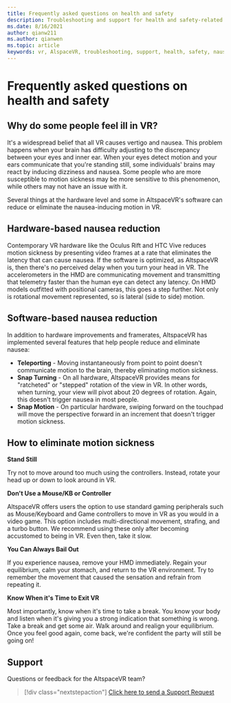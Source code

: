 ```yaml
---
title: Frequently asked questions on health and safety
description: Troubleshooting and support for health and safety-related issues.
ms.date: 8/16/2021
author: qianw211    
ms.author: qianwen
ms.topic: article
keywords: vr, AlspaceVR, troubleshooting, support, health, safety, nausea reduction in VR
---
```


# Frequently asked questions on health and safety

## Why do some people feel ill in VR?

It's a widespread belief that all VR causes vertigo and nausea. This problem happens when your brain has difficulty adjusting to the discrepancy between your eyes and inner ear.   When your eyes detect motion and your ears communicate that you're standing still, some individuals' brains may react by inducing dizziness and nausea. Some people who are more susceptible to motion sickness may be more sensitive to this phenomenon, while others may not have an issue with it. 

Several things at the hardware level and some in AltspaceVR's software can reduce or eliminate the nausea-inducing motion in VR.

## Hardware-based nausea reduction

Contemporary VR hardware like the Oculus Rift and HTC Vive reduces motion sickness by presenting video frames at a rate that eliminates the latency that can cause nausea. If the software is optimized, as AltspaceVR is, then there's no perceived delay when you turn your head in VR. The accelerometers in the HMD are communicating movement and transmitting that telemetry faster than the human eye can detect any latency. On HMD models outfitted with positional cameras, this goes a step further. Not only is rotational movement represented, so is lateral (side to side) motion.

## Software-based nausea reduction

In addition to hardware improvements and framerates, AltspaceVR has implemented several features that help people reduce and eliminate nausea:

* **Teleporting** - Moving instantaneously from point to point doesn't communicate motion to the brain, thereby eliminating motion sickness.
* **Snap Turning** - On all hardware, AltspaceVR provides means for "ratcheted" or "stepped" rotation of the view in VR. In other words, when turning, your view will pivot about 20 degrees of rotation. Again, this doesn't trigger nausea in most people.
* **Snap Motion** - On particular hardware, swiping forward on the touchpad will move the perspective forward in an increment that doesn't trigger motion sickness. 
 
## How to eliminate motion sickness

**Stand Still**

Try not to move around too much using the controllers. Instead, rotate your head up or down to look around in VR.

**Don't Use a Mouse/KB or Controller**

AltspaceVR offers users the option to use standard gaming peripherals such as Mouse/Keyboard and Game controllers to move in VR as you would in a video game. This option includes multi-directional movement, strafing, and a turbo button. We recommend using these only after becoming accustomed to being in VR. Even then, take it slow.

**You Can Always Bail Out**

If you experience nausea, remove your HMD immediately. Regain your equilibrium, calm your stomach, and return to the VR environment. Try to remember the movement that caused the sensation and refrain from repeating it.

**Know When it's Time to Exit VR**

Most importantly, know when it's time to take a break. You know your body and listen when it's giving you a strong indication that something is wrong. Take a break and get some air. Walk around and realign your equilibrium. Once you feel good again, come back, we're confident the party will still be going on!

## Support

Questions or feedback for the AltspaceVR team? 

> [!div class="nextstepaction"]
> [Click here to send a Support Request](https://help.altvr.com/hc/requests/new)